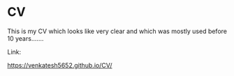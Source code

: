 # CV


This is my CV which looks like very clear and which was mostly used before 10 years.......

Link:


https://venkatesh5652.github.io/CV/
